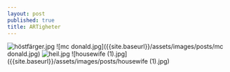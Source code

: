 ```yaml
---
layout: post
published: true
title: ARTigheter
---
```

![höstfärger.jpg]({{site.baseurl}}/assets/images/posts/höstfärger.jpg)
![mc donald.jpg]({{site.baseurl}}/assets/images/posts/mc donald.jpg)
![heil.jpg]({{site.baseurl}}/assets/images/posts/heil.jpg)
![housewife (1).jpg]({{site.baseurl}}/assets/images/posts/housewife (1).jpg)
